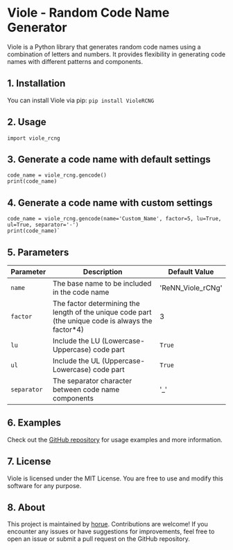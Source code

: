 
# Viole - Random Code Name Generator

Viole is a Python library that generates random code names using a combination of letters and numbers. It provides flexibility in generating code names with different patterns and components.

## 1. Installation

You can install Viole via pip: `pip install VioleRCNG` 

## 2. Usage
`import viole_rcng`

## 3. Generate a code name with default settings

    code_name = viole_rcng.gencode()
    print(code_name)

## 4. Generate a code name with custom settings

    code_name = viole_rcng.gencode(name='Custom_Name', factor=5, lu=True, ul=True, separator='-')
    print(code_name)` 

## 5. Parameters

| Parameter  | Description                                          | Default Value |
|------------|------------------------------------------------------|---------------|
| `name`     | The base name to be included in the code name       | 'ReNN_Viole_rCNg' |
| `factor`   | The factor determining the length of the unique code part (the unique code is always the factor*4)| 3 |
| `lu`       | Include the LU (Lowercase-Uppercase) code part      | `True` |
| `ul`       | Include the UL (Uppercase-Lowercase) code part      | `True` |
| `separator`| The separator character between code name components| '_' |

## 6. Examples

Check out the [GitHub repository](https://github.com/horue/Viole-Random-Code-Name-Generator) for usage examples and more information.

## 7. License

Viole is licensed under the MIT License. You are free to use and modify this software for any purpose.

## 8. About

This project is maintained by [horue](https://github.com/horue). Contributions are welcome! If you encounter any issues or have suggestions for improvements, feel free to open an issue or submit a pull request on the GitHub repository.
